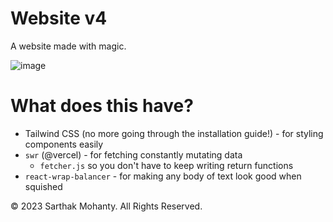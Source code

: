 # Website v4
A website made with magic.

![image](https://user-images.githubusercontent.com/28282096/221790390-1dbeb38e-9d25-469c-84ca-6a20b94c3a14.png)


# What does this have?
- Tailwind CSS (no more going through the installation guide!) - for styling components easily
- `swr` (@vercel) - for fetching constantly mutating data
  - `fetcher.js` so you don't have to keep writing return functions
- `react-wrap-balancer` - for making any body of text look good when squished

&copy; 2023 Sarthak Mohanty. All Rights Reserved.

